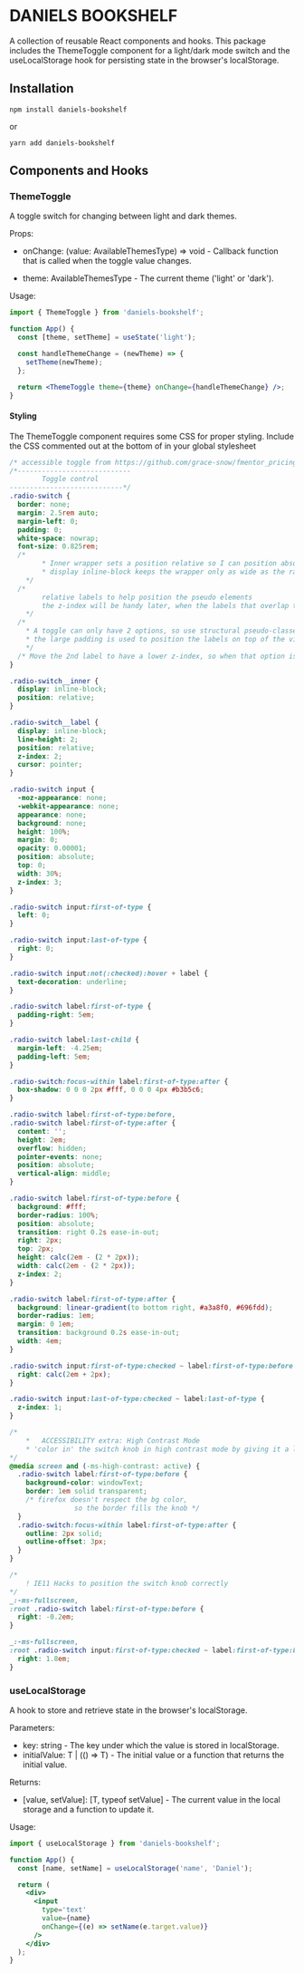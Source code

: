 # DANIELS BOOKSHELF

A collection of reusable React components and hooks. This package includes the ThemeToggle component for a light/dark mode switch and the useLocalStorage hook for persisting state in the browser's localStorage.

## Installation

`npm install daniels-bookshelf`

or

`yarn add daniels-bookshelf`

## Components and Hooks

### ThemeToggle

A toggle switch for changing between light and dark themes.

Props:

- onChange: (value: AvailableThemesType) => void - Callback function that is called when the toggle value changes.

- theme: AvailableThemesType - The current theme ('light' or 'dark').

Usage:

```jsx
import { ThemeToggle } from 'daniels-bookshelf';

function App() {
  const [theme, setTheme] = useState('light');

  const handleThemeChange = (newTheme) => {
    setTheme(newTheme);
  };

  return <ThemeToggle theme={theme} onChange={handleThemeChange} />;
}
```

#### Styling

The ThemeToggle component requires some CSS for proper styling. Include the CSS commented out at the bottom of in your global stylesheet

```css
/* accessible toggle from https://github.com/grace-snow/fmentor_pricing-component-with-toggle */
/*----------------------------
	    Toggle control
----------------------------*/
.radio-switch {
  border: none;
  margin: 2.5rem auto;
  margin-left: 0;
  padding: 0;
  white-space: nowrap;
  font-size: 0.825rem;
  /*
		* Inner wrapper sets a position relative so I can position absolute the inputs.
		* display inline-block keeps the wrapper only as wide as the radio switch within.
	*/
  /*
		relative labels to help position the pseudo elements
		the z-index will be handy later, when the labels that overlap the visual switch UI need to be adjusted to allow for a user to toggle the switch without having to move their mouse/finger to the different sides of the UI
	*/
  /*
	* A toggle can only have 2 options, so use structural pseudo-classes to target them.
	* the large padding is used to position the labels on top of the visual UI, so the switch UI itself can be mouse clicked or finger tapped to toggle the current option
	*/
  /* Move the 2nd label to have a lower z-index, so when that option is toggled, the first label will overlay on top of the Switch ui, and the switch can be pressed again to toggle back to the prevoius state. */
}

.radio-switch__inner {
  display: inline-block;
  position: relative;
}

.radio-switch__label {
  display: inline-block;
  line-height: 2;
  position: relative;
  z-index: 2;
  cursor: pointer;
}

.radio-switch input {
  -moz-appearance: none;
  -webkit-appearance: none;
  appearance: none;
  background: none;
  height: 100%;
  margin: 0;
  opacity: 0.00001;
  position: absolute;
  top: 0;
  width: 30%;
  z-index: 3;
}

.radio-switch input:first-of-type {
  left: 0;
}

.radio-switch input:last-of-type {
  right: 0;
}

.radio-switch input:not(:checked):hover + label {
  text-decoration: underline;
}

.radio-switch label:first-of-type {
  padding-right: 5em;
}

.radio-switch label:last-child {
  margin-left: -4.25em;
  padding-left: 5em;
}

.radio-switch:focus-within label:first-of-type:after {
  box-shadow: 0 0 0 2px #fff, 0 0 0 4px #b3b5c6;
}

.radio-switch label:first-of-type:before,
.radio-switch label:first-of-type:after {
  content: '';
  height: 2em;
  overflow: hidden;
  pointer-events: none;
  position: absolute;
  vertical-align: middle;
}

.radio-switch label:first-of-type:before {
  background: #fff;
  border-radius: 100%;
  position: absolute;
  transition: right 0.2s ease-in-out;
  right: 2px;
  top: 2px;
  height: calc(2em - (2 * 2px));
  width: calc(2em - (2 * 2px));
  z-index: 2;
}

.radio-switch label:first-of-type:after {
  background: linear-gradient(to bottom right, #a3a8f0, #696fdd);
  border-radius: 1em;
  margin: 0 1em;
  transition: background 0.2s ease-in-out;
  width: 4em;
}

.radio-switch input:first-of-type:checked ~ label:first-of-type:before {
  right: calc(2em + 2px);
}

.radio-switch input:last-of-type:checked ~ label:last-of-type {
  z-index: 1;
}

/* 
	*	ACCESSIBILITY extra: High Contrast Mode
	* 'color in' the switch knob in high contrast mode by giving it a large border:
*/
@media screen and (-ms-high-contrast: active) {
  .radio-switch label:first-of-type:before {
    background-color: windowText;
    border: 1em solid transparent;
    /* firefox doesn't respect the bg color,
				so the border fills the knob */
  }
  .radio-switch:focus-within label:first-of-type:after {
    outline: 2px solid;
    outline-offset: 3px;
  }
}

/* 
	! IE11 Hacks to position the switch knob correctly
*/
_:-ms-fullscreen,
:root .radio-switch label:first-of-type:before {
  right: -0.2em;
}

_:-ms-fullscreen,
:root .radio-switch input:first-of-type:checked ~ label:first-of-type:before {
  right: 1.8em;
}
```

### useLocalStorage

A hook to store and retrieve state in the browser's localStorage.

Parameters:

- key: string - The key under which the value is stored in localStorage.
- initialValue: T | (() => T) - The initial value or a function that returns the initial value.

Returns:

- [value, setValue]: [T, typeof setValue] - The current value in the local storage and a function to update it.

Usage:

```jsx
import { useLocalStorage } from 'daniels-bookshelf';

function App() {
  const [name, setName] = useLocalStorage('name', 'Daniel');

  return (
    <div>
      <input
        type='text'
        value={name}
        onChange={(e) => setName(e.target.value)}
      />
    </div>
  );
}
```
